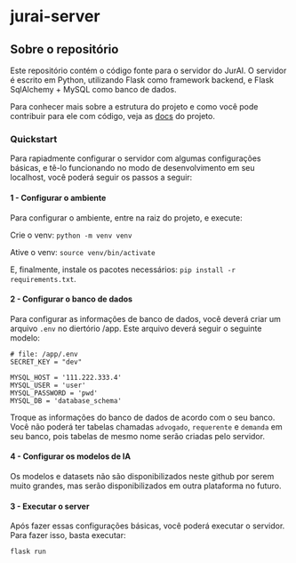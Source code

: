 # jurai-server

## Sobre o repositório

Este repositório contém o código fonte para o servidor do JurAI.
O servidor é escrito em Python, utilizando Flask como framework backend, e Flask SqlAlchemy + MySQL como banco de dados.

Para conhecer mais sobre a estrutura do projeto e como você pode contribuir para ele com código, veja as [docs](docs) do projeto.

### Quickstart

Para rapiadmente configurar o servidor com algumas configurações básicas, e tê-lo funcionando no modo de desenvolvimento em seu localhost, você poderá seguir os passos a seguir:

#### 1 - Configurar o ambiente

Para configurar o ambiente, entre na raiz do projeto, e execute:

Crie o venv: `python -m venv venv`

Ative o venv: `source venv/bin/activate`

E, finalmente, instale os pacotes necessários: 
`pip install -r requirements.txt`.

#### 2 - Configurar o banco de dados

Para configurar as informações de banco de dados, você deverá criar um arquivo `.env` no diertório /app.
Este arquivo deverá seguir o seguinte modelo:

```
# file: /app/.env
SECRET_KEY = "dev"

MYSQL_HOST = '111.222.333.4'
MYSQL_USER = 'user'
MYSQL_PASSWORD = 'pwd'
MYSQL_DB = 'database_schema'
```
Troque as informações do banco de dados de acordo com o seu banco. Você não poderá ter tabelas chamadas `advogado`, `requerente` e `demanda` em seu banco, pois tabelas de mesmo nome serão criadas pelo servidor.

#### 4 - Configurar os modelos de IA

Os modelos e datasets não são disponibilizados neste github por serem muito grandes, mas serão disponibilizados em outra plataforma no futuro.

#### 3 - Executar o server

Após fazer essas configurações básicas, você poderá executar o servidor.
Para fazer isso, basta executar:

`flask run`
